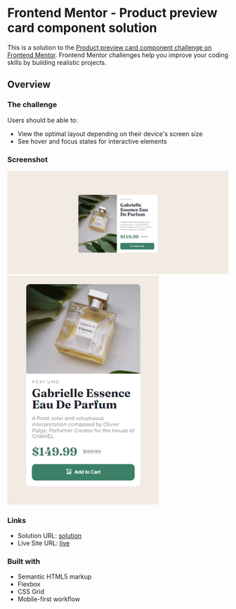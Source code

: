 # Frontend Mentor - Product preview card component solution

This is a solution to the [Product preview card component challenge on Frontend Mentor](https://www.frontendmentor.io/challenges/product-preview-card-component-GO7UmttRfa). Frontend Mentor challenges help you improve your coding skills by building realistic projects.

## Overview

### The challenge

Users should be able to:

- View the optimal layout depending on their device's screen size
- See hover and focus states for interactive elements

### Screenshot

![](./screencapture-127-0-0-1-5501-index-html-2023-01-30-08_57_18.png)
![](./screencapture-127-0-0-1-5501-index-html-2023-01-30-08_57_55.png)

### Links

- Solution URL: [solution](https://www.frontendmentor.io/solutions/product-preview-card-component-KAVvjUsOyT)
- Live Site URL: [live](https://nabilhadi.github.io/product-preview-card-component)

### Built with

- Semantic HTML5 markup
- Flexbox
- CSS Grid
- Mobile-first workflow
